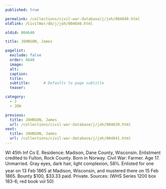 ```yaml
---
published: true

permalink: /collections/civil-war-database/j/joh/004640.html
oldlink: /CivilWar/db/j/joh/004640.html

oldid: 004640

title: JOHNSON, James

pagelist:
  exclude: false
  order: 4640
  image: 
  alt:
  caption:
  title:
  subtitle:      # Defaults to page subtitle
  teaser:

category: 
  - J 
  - JOH

previous:
  title: JOHNSON, James
  url: /collections/civil-war-database/j/joh/004639.html  
next:
  title: JOHNSON, James
  url: /collections/civil-war-database/j/joh/004641.html   
---
```

WI 45th Inf Co E. Residence: Madison, Dane County, Wisconsin. Enlistment credited to Fulton, Rock County. Born in Norway. Civil War: Farmer. Age 17. Unmarried. Gray eyes, dark hair, light complexion, 5&#146;8&frac12;&#148;. Enlisted for one year on 13 Feb 1865 at Madison, Wisconsin, and mustered there on 15 Feb 1865. Bounty $100, $33.33 paid. Private. Sources: (WHS Series 1200 box 183-6; red book vol 50)